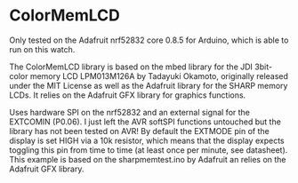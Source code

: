 # ColorMemLCD
 Only tested on the Adafruit nrf52832 core 0.8.5 for Arduino, which is able to run on this watch.

The ColorMemLCD library is based on the mbed library for the JDI 3bit-color memory LCD LPM013M126A
by Tadayuki Okamoto, originally released under the MIT License as well as the Adafruit library for the SHARP memory LCDs. It relies on the Adafruit GFX library for graphics functions.

Uses hardware SPI on the nrf52832 and an external signal for the EXTCOMIN (P0.06). I just left the AVR softSPI functions untouched but the library has not been tested on AVR!
By default the EXTMODE pin of the display is set HIGH via a 10k resistor, 
which means that the display expects toggling this pin from time to time (at least
once per minute, see datasheet). 
This example is based on the sharpmemtest.ino by Adafruit an relies on the Adafruit GFX library. 


